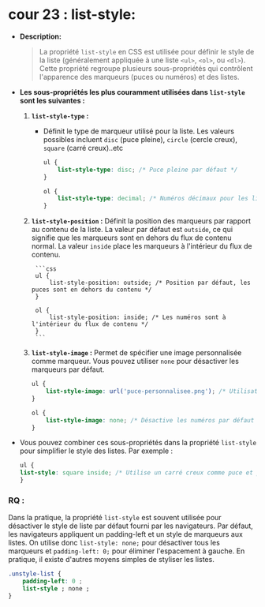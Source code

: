 # cour 23 : **list-style:**


- **Description:**

    >La propriété `list-style` en CSS est utilisée pour définir le style de la liste (généralement appliquée à une liste `<ul>`, `<ol>`, ou `<dl>`). Cette propriété regroupe plusieurs sous-propriétés qui contrôlent l'apparence des marqueurs (puces ou numéros) et des listes.


- **Les sous-propriétés les plus couramment utilisées dans `list-style` sont les suivantes :**

    1. **`list-style-type` :** 
        
        - Définit le type de marqueur utilisé pour la liste. Les valeurs possibles incluent `disc` (puce pleine), `circle` (cercle creux), `square` (carré creux)..etc

            ```css
            ul {
                list-style-type: disc; /* Puce pleine par défaut */
            }

            ol {
                list-style-type: decimal; /* Numéros décimaux pour les listes ordonnées */
            }
            ```

    2. **`list-style-position` :** Définit la position des marqueurs par rapport au contenu de la liste. La valeur par défaut est `outside`, ce qui signifie que les marqueurs sont en dehors du flux de contenu normal. La valeur `inside` place les marqueurs à l'intérieur du flux de contenu.

            ```css
            ul {
                list-style-position: outside; /* Position par défaut, les puces sont en dehors du contenu */
            }

            ol {
                list-style-position: inside; /* Les numéros sont à l'intérieur du flux de contenu */
            }
            ```

    3. **`list-style-image` :** Permet de spécifier une image personnalisée comme marqueur. Vous pouvez utiliser `none` pour désactiver les marqueurs par défaut.

        ```css
        ul {
            list-style-image: url('puce-personnalisee.png'); /* Utilisation d'une image comme puce */
        }

        ol {
            list-style-image: none; /* Désactive les numéros par défaut pour les listes ordonnées */
        }
        ```


- Vous pouvez combiner ces sous-propriétés dans la propriété `list-style` pour simplifier le style des listes. Par exemple :

    ```css
    ul {
    list-style: square inside; /* Utilise un carré creux comme puce et positionne à l'intérieur du flux de contenu */
    }
    ```


### RQ : 

Dans la pratique, la propriété `list-style` est souvent utilisée pour désactiver le style de liste par défaut fourni par les navigateurs. Par défaut, les navigateurs appliquent un padding-left et un style de marqueurs aux listes. On utilise donc `list-style: none;` pour désactiver tous les marqueurs et `padding-left: 0;` pour éliminer l'espacement à gauche. En pratique, il existe d'autres moyens simples de styliser les listes. 

```css
.unstyle-list {
    padding-left: 0 ;
    list-style ; none ;
}

```
